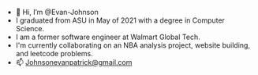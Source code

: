 - 👋 Hi, I’m @Evan-Johnson
- I graduated from ASU in May of 2021 with a degree in Computer Science.
- I am a former software engineer at Walmart Global Tech.
- I'm currently collaborating on an NBA analysis project, website building, and leetcode problems.
- 📫 Johnsonevanpatrick@gmail.com 

<!---
Evan-Johnson/Evan-Johnson is a ✨ special ✨ repository because its `README.md` (this file) appears on your GitHub profile.
You can click the Preview link to take a look at your changes.
--->
